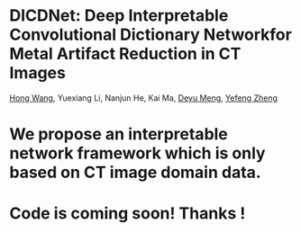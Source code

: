 # DICDNet: Deep Interpretable Convolutional Dictionary Networkfor Metal Artifact Reduction in CT Images
[Hong Wang](https://hongwang01.github.io/), Yuexiang Li, Nanjun He, Kai Ma, [Deyu Meng](http://gr.xjtu.edu.cn/web/dymeng), [Yefeng Zheng](https://sites.google.com/site/yefengzheng/)


# We propose an interpretable network framework which is only based on CT image domain data.


# Code is coming soon! Thanks !
